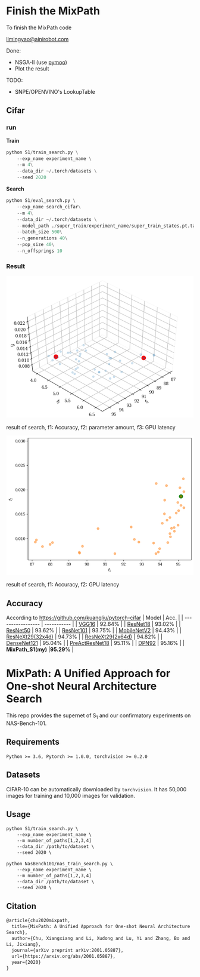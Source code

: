 # Finish the MixPath
To finish the MixPath code

limingyao@ainirobot.com

Done:
- NSGA-II (use [pymoo](https://pymoo.org))
- Plot the result

TODO:
- SNPE/OPENVINO's LookupTable

## Cifar
### run
**Train**
```python
python S1/train_search.py \
    --exp_name experiment_name \
    --m 4\
    --data_dir ~/.torch/datasets \
    --seed 2020
```
**Search**
```python
python S1/eval_search.py \
    --exp_name search_cifar\
    --m 4\
    --data_dir ~/.torch/datasets \
    --model_path ./super_train/experiment_name/super_train_states.pt.tar\
    --batch_size 500\
    --n_generations 40\
    --pop_size 40\
    --n_offsprings 10
```

### Result

![plot the result 3d](super_train/search_cifar/res_high_tradeoff.png)

result of search, f1: Accuracy, f2: parameter amount, f3: GPU latency

![plot the result 2d](super_train/search_cifar/res_high_tradeoff_acc_latency.png)

result of search, f1: Accuracy, f2: GPU latency



## Accuracy 
According to https://github.com/kuangliu/pytorch-cifar
| Model             | Acc.        |
| ----------------- | ----------- |
| [VGG16](https://arxiv.org/abs/1409.1556)              | 92.64%      |
| [ResNet18](https://arxiv.org/abs/1512.03385)          | 93.02%      |
| [ResNet50](https://arxiv.org/abs/1512.03385)          | 93.62%      |
| [ResNet101](https://arxiv.org/abs/1512.03385)         | 93.75%      |
| [MobileNetV2](https://arxiv.org/abs/1801.04381)       | 94.43%      |
| [ResNeXt29(32x4d)](https://arxiv.org/abs/1611.05431)  | 94.73%      |
| [ResNeXt29(2x64d)](https://arxiv.org/abs/1611.05431)  | 94.82%      |
| [DenseNet121](https://arxiv.org/abs/1608.06993)       | 95.04%      |
| [PreActResNet18](https://arxiv.org/abs/1603.05027)    | 95.11%      |
| [DPN92](https://arxiv.org/abs/1707.01629)             | 95.16%      |
| **MixPath_S1(my)**                                    |**95.29%**   |

# MixPath: A Unified Approach for One-shot Neural Architecture Search

This repo provides the supernet of S<sub>1</sub> and our confirmatory experiments on NAS-Bench-101.


## Requirements

```
Python >= 3.6, Pytorch >= 1.0.0, torchvision >= 0.2.0
```

## Datasets

CIFAR-10 can be automatically downloaded by `torchvision`. It has 50,000 images for
training and 10,000 images for validation.

## Usage

```
python S1/train_search.py \
    --exp_name experiment_name \
    --m number_of_paths[1,2,3,4]
    --data_dir /path/to/dataset \
    --seed 2020 \
```
```
python NasBench101/nas_train_search.py \
    --exp_name experiment_name \
    --m number_of_paths[1,2,3,4]
    --data_dir /path/to/dataset \
    --seed 2020 \
```

## Citation


```
@article{chu2020mixpath,
  title={MixPath: A Unified Approach for One-shot Neural Architecture Search},
  author={Chu, Xiangxiang and Li, Xudong and Lu, Yi and Zhang, Bo and Li, Jixiang},
  journal={arXiv preprint arXiv:2001.05887},
  url={https://arxiv.org/abs/2001.05887},
  year={2020}
}
```
